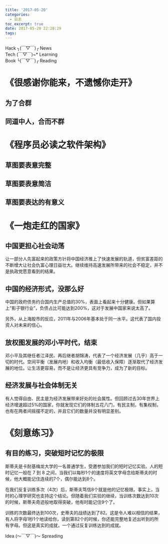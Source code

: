 ```yaml
---
title: '2017-05-20'
categories:
  - 日志
toc_excerpt: true
date: 2017-05-20 22:28:29
tags:
---
```


<div class="hr-sect">Hack ╮(￣▽￣)╭ News</div>



<div class="hr-sect">Tech (￣▽￣)~* Learning</div>



<div class="hr-sect">Book ╰(￣▽￣)╭ Reading</div>

# 《很感谢你能来，不遗憾你走开》
## 为了合群
## 同道中人，合而不群

# 《程序员必读之软件架构》
## 草图要表意完整
## 草图要表意简洁
## 草图要表达的有意义

# 《一炮走红的国家》
## 中国更担心社会动荡
让一部分人先富起来的政策方针将中国经济推上了快速发展的轨道，但贫富差距的不断增大让社会仇富心理日益壮大。继续维持高速发展所带来的社会不稳定，并不是执政党愿意看到的结果。
## 中国的经济形式，没那么好
中国的政府债务约合国内生产总值的30%，表面上看起来十分健康。但如果算上“影子银行业”，负债占比可能达到200%，这对于发展中国家来说太高了。

另外，从上海股市的反应，2011年与2006年基本处于同一水平。这代表了国内投资人对未来的信心。
## 放权图发展的邓小平时代，结束
邓小平及其继任者江泽民、再后继者胡锦涛，代表了一个经济发展（几乎）高于一切的时代。空间平衡（发展内地）和收入均衡（最低收入保障）逐渐取代了经济发展的地位。让生活更容易，而不是让经济更具有竞争力，成为了新的目标。
## 经济发展与社会体制无关
有人觉得自由、民主是为经济发展带来好处的社会属性。但回顾过去30年世界上经济增速超过5%的国家，你就发现它们的体制五花八门，有民主制，有集权制，也有在两者间摇摆不定的，并且它们的数量并没有明显差别。

# 《刻意练习》
## 有目的练习，突破短时记忆的极限
斯蒂夫是卡耐基梅龙大学的一名普通学生，受邀参加我们的短时记忆实验。人的短时记忆一般在 7 到 8 之间，当我们以每秒1个的速度将英文字母念给斯蒂夫的时候，他大概能记住连续的7个，偶尔能达到8个。

在我们反复训练多次（4次）后，斯蒂夫笃信8个就是他的记忆极限。事实上，当时的心理学研究也支持这个结论。但随着我们实验的继续，当训练次数达到10次的时候，斯蒂夫奇迹般地取得突破，他有时能记住9个了。

训练的次数最终达到100次，史蒂夫的战绩达到了82。这是令人难以相信的结果，有人将字母1秒1个地读给你，读到第82个的时候，你还能完整地复述出听到的所有字母。但这是真实的成就，一个通过反复训练达到的成就。


<div class="hr-sect">Idea (～￣▽￣)～ Spreading</div>
